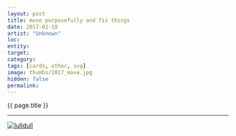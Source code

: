 ```yaml
---
layout: post
title: move purposefully and fix things
date: 2017-02-18
artist: "Unknown"
loc: 
entity: 
target: 
category: 
tags: [cards, other, svg]
image: thumbs/2017_move.jpg
hidden: false
permalink:
---
```




<div class="highlight2">{{ page.title }}</div>

---


<div class="post_image">
	<a href="{{ site.baseurl }}/images/posts/2017_move/001.svg" target="_blank">
	<img src="{{ site.baseurl }}/images/posts/2017_move/001.svg" alt="lulldull"></a>
</div>

